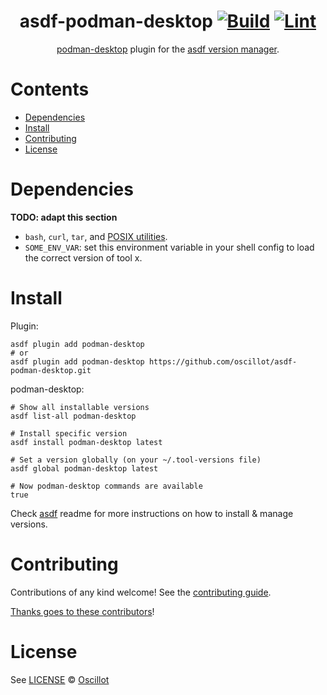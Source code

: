 <div align="center">

# asdf-podman-desktop [![Build](https://github.com/oscillot/asdf-podman-desktop/actions/workflows/build.yml/badge.svg)](https://github.com/oscillot/asdf-podman-desktop/actions/workflows/build.yml) [![Lint](https://github.com/oscillot/asdf-podman-desktop/actions/workflows/lint.yml/badge.svg)](https://github.com/oscillot/asdf-podman-desktop/actions/workflows/lint.yml)

[podman-desktop](https://github.com/oscillot/asdf-podman-desktop) plugin for the [asdf version manager](https://asdf-vm.com).

</div>

# Contents

- [Dependencies](#dependencies)
- [Install](#install)
- [Contributing](#contributing)
- [License](#license)

# Dependencies

**TODO: adapt this section**

- `bash`, `curl`, `tar`, and [POSIX utilities](https://pubs.opengroup.org/onlinepubs/9699919799/idx/utilities.html).
- `SOME_ENV_VAR`: set this environment variable in your shell config to load the correct version of tool x.

# Install

Plugin:

```shell
asdf plugin add podman-desktop
# or
asdf plugin add podman-desktop https://github.com/oscillot/asdf-podman-desktop.git
```

podman-desktop:

```shell
# Show all installable versions
asdf list-all podman-desktop

# Install specific version
asdf install podman-desktop latest

# Set a version globally (on your ~/.tool-versions file)
asdf global podman-desktop latest

# Now podman-desktop commands are available
true
```

Check [asdf](https://github.com/asdf-vm/asdf) readme for more instructions on how to
install & manage versions.

# Contributing

Contributions of any kind welcome! See the [contributing guide](contributing.md).

[Thanks goes to these contributors](https://github.com/oscillot/asdf-podman-desktop/graphs/contributors)!

# License

See [LICENSE](LICENSE) © [Oscillot](https://github.com/oscillot/)
